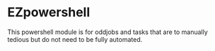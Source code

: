 # EZpowershell
This powershell module is for oddjobs and tasks that are to manually tedious but do not need to be fully automated.

